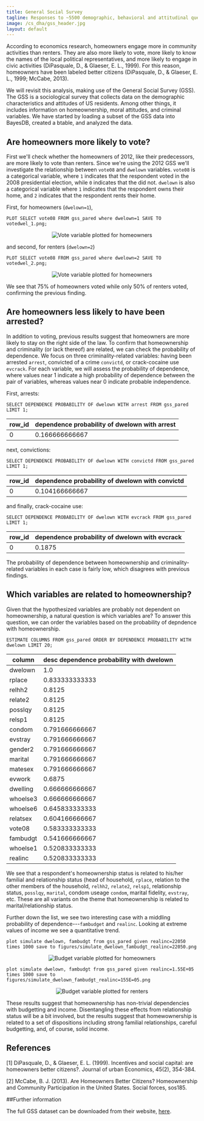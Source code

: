 ```yaml
---
title: General Social Survey
tagline: Responses to ~5500 demographic, behavioral and attitudinal questions by US residents.
image: /cs_dha/gss_header.jpg
layout: default
---
```


According to economics research, homeowners engage more in community activities than renters. They are also more likely to vote, more likely to know the names of the local political representatives, and more likely to engage in civic activities  (DiPasquale, D., &amp; Glaeser, E. L., 1999). For this reason, homeowners have been labeled better citizens (DiPasquale, D., &amp; Glaeser, E. L., 1999; McCabe, 2013). 

We will revisit this analysis, making use of the General Social Survey (GSS). The GSS is a sociological survey that collects data on the demographic characteristics and attitudes of US residents. Among other things, it includes information on homeownership, moral attitudes, and criminal variables. We have started by loading a subset of the GSS data into BayesDB, created a btable, and analyzed the data. 

<!-- The General Social Survey (GSS) is a collection of demographic data as well as data on the social, moral, and political attitudes of Americans. 

We've already created a btable, `gss_pared`, from a subset of the full GSS dataset and analyzed the data.
-->

## Are homeowners more likely to vote?

First we'll check whether the homeowners of 2012, like their predecessors, are more likely to vote than renters. Since we're using the 2012 GSS we'll investigate the relationship between `vote08` and `dwelown` variables. `vote08` is a categorical variable, where `1` indicates that the respondent voted in the 2008 presidential election, while `0` indicates that the did not. `dwelown` is also a categorical variable where `1` indicates that the respondent owns their home, and `2` indicates that the respondent rents their home.

First, for homeowners (`dwelown=1`),

    PLOT SELECT vote08 FROM gss_pared where dwelown=1 SAVE TO votedwel_1.png;

<!-- |            |      vote08     |
|    type    |   multinomial   |
|   count    |       800       |
|   unique   |        3        |
|   mode1    |        1        |
|   mode2    |        2        |
|   mode3    |        3        |
| prob_mode1 |  0.752475247525 |h
| prob_mode2 |  0.180693069307 |
| prob_mode3 | 0.0569306930693 | -->

<center>
<img src="{{ site.baseurl }}/assets/images/cs_gss/votedwel_1.png" class="img-med" alt="Vote variable plotted for homeowners">
</center>
<!-- ![Vote variable plotted for homeowners]({{ site.baseurl }}/assets/images/cs_gss/votedwel_1.png) -->

and second, for renters (`dwelown=2`)

    PLOT SELECT vote08 FROM gss_pared where dwelown=2 SAVE TO votedwel_2.png;

<!-- |            |     vote08     |
|    type    |  multinomial   |
|   count    |      466       |
|   unique   |       3        |
|   mode1    |       1        |
|   mode2    |       2        |
|   mode3    |       3        |
| prob_mode1 | 0.501057082452 |
| prob_mode2 | 0.353065539112 |
| prob_mode3 | 0.131078224101 | -->

<center>
<img src="{{ site.baseurl }}/assets/images/cs_gss/votedwel_2.png" class="img-med" alt="Vote variable plotted for homeowners">
</center>

<!-- ![Vote variable plotted for renters]({{ site.baseurl }}/assets/images/cs_gss/votedwel_2.png) -->

We see that 75% of homeowners voted while only 50% of renters voted, confirming the previous finding.

<!-- Also noted in \[1\]was homeowners' greater propensity to own firearms

    PLOT SELECT owngun FROM gss_pared where dwelown=1;

|            |      owngun     |

|    type    |   multinomial   |
|   count    |       396       |
|   unique   |        3        |
|   mode1    |        2        |
|   mode2    |        1        |
|   mode3    |        3        |
| prob_mode1 |  0.258663366337 |
| prob_mode2 |  0.220297029703 |
| prob_mode3 | 0.0111386138614 |

    PLOT SELECT owngun FROM gss_pared where dwelown=2;

|            |      owngun      |

|    type    |   multinomial    |
|   count    |       230        |
|   unique   |        3         |
|   mode1    |        2         |
|   mode2    |        1         |
|   mode3    |        3         |
| prob_mode1 |  0.38689217759   |
| prob_mode2 |  0.093023255814  |
| prob_mode3 | 0.00634249471459 |

Here, note that mode2 is 1 which is 'owns a firearm'. 22% of homewoners own a firearm while do 9% of renters. Overall, gun ownership has dropped since the 1999 study during which 52% of homeowners and 26% of renters owned guns. -->

## Are homeowners less likely to have been arrested?

In addition to voting, previous results suggest that homeowners are more likely to stay on the right side of the law.
To confirm that homeownership and criminality (or lack thereof) are related, we can check the probability of dependence. We focus on three criminality-related variables: having been arrested `arrest`, convicted of a crime `convictd`, or crack-cocaine use `evcrack`. For each variable, we will assess the probability of dependence, where values near 1 indicate a high probability of dependence between the pair of variables, whereas values near 0 indicate probable independence.

First, arrests:

    SELECT DEPENDENCE PROBABILITY OF dwelown WITH arrest FROM gss_pared LIMIT 1;

| row_id | dependence probability of dwelown with arrest |
|--------|-----------------------------------------------|
|   0    |                 0.166666666667                |

next, convictions:

    SELECT DEPENDENCE PROBABILITY OF dwelown WITH convictd FROM gss_pared LIMIT 1;

| row_id | dependence probability of dwelown with convictd |
|--------|-------------------------------------------------|
|   0    |                  0.104166666667                 |

and finally, crack-cocaine use:

    SELECT DEPENDENCE PROBABILITY OF dwelown WITH evcrack FROM gss_pared LIMIT 1;

| row_id | dependence probability of dwelown with evcrack |
|--------|------------------------------------------------|
|   0    |                     0.1875                     |

The probability of dependence between homeownership and criminality-related variables in each case is fairly low, which disagrees with previous findings. 

## Which variables are related to homeownership?

Given that the hypothesized variables are probably not dependent on homeownership, a natural question is which variables are? To answer this question, we can order the variables based on the probability of depndence with homeownership.

    ESTIMATE COLUMNS FROM gss_pared ORDER BY DEPENDENCE PROBABILITY WITH dwelown LIMIT 20;

|  column  | desc dependence probability with dwelown |
|----------|------------------------------------------|
| dwelown  |                 1.0                 |
|  rplace  |            0.833333333333           |
|  relhh2  |                0.8125               |
| relate2  |                0.8125               |
| posslqy  |                0.8125               |
|  relsp1  |                0.8125               |
|  condom  |            0.791666666667           |
| evstray  |            0.791666666667           |
| gender2  |            0.791666666667           |
| marital  |            0.791666666667           |
| matesex  |            0.791666666667           |
|  evwork  |                0.6875               |
| dwelling |            0.666666666667           |
| whoelse3 |            0.666666666667           |
| whoelse6 |            0.645833333333           |
| relatsex |            0.604166666667           |
|  vote08  |            0.583333333333           |
| fambudgt |            0.541666666667           |
| whoelse1 |            0.520833333333           |
| realinc  |            0.520833333333           |


We see that a respondent's homeownership status is related to his/her familial and relationship status (head of household, `rplace`, relation to the other members of the household, `relhh2`, `relate2`, `relsp1`, relationship status, `posslqy`, `marital`, condom useage `condom`, marital fidelity, `evstray`, etc. These are all variants on the theme that homeownership is related to marital/relationship status. 

Further down the list, we see two interesting case with a middling probability of dependence---`fambudget` and `realinc`. Looking at extreme values of income we see a quantitative trend.

    plot simulate dwelown, fambudgt from gss_pared given realinc=22050 times 1000 save to figures/simulate_dwelown_fambudgt_realinc=22050.png

<center>
<img src="{{ site.baseurl }}/assets/images/cs_gss/budget_dwel_1.png" class="img-med" alt="Budget variable plotted for homeowners">
</center>
<!-- ![Vote variable plotted for renters]({{ site.baseurl }}/assets/images/cs_gss/budget_dwel_1.png) -->

    plot simulate dwelown, fambudgt from gss_pared given realinc=1.55E+05 times 1000 save to figures/simulate_dwelown_fambudgt_realinc=155E=05.png

<center>
<img src="{{ site.baseurl }}/assets/images/cs_gss/budget_dwel_2.png" class="img-med" alt="Budget variable plotted for renters">
</center>
<!-- ![Vote variable plotted for renters]({{ site.baseurl }}/assets/images/cs_gss/budget_dwel_2.png) -->

These results suggest that homeownership has non-trivial dependencies with budgetting and income. Disentangling these effects from relationship status will be a bit involved, but the results suggest that homewownership is related to a set of dispositions including strong familial relationships, careful budgetting, and, of course, solid income.


<!--
From the GSS code book the `evstay` survey question asks:

>Have you ever had sex with someone other than your husband or wife while you were married?

Let's take a closer look at `evstray`. We are concerned with yes (1), no (2), and never married (3) responses.

    PLOT SELECT evstray FROM gss_pared where dwelown=1 SAVE TO straydwel_1.png;

![marital fidelity variable plotted for homeowners]({{ site.baseurl }}/assets/images/cs_gss/straydwel_1.png)
-->


<!-- |            |    evstray     |

|    type    |  multinomial   |
|   count    |      692       |
|   unique   |       3        |
|   mode1    |       2        |
|   mode2    |       3        |
|   mode3    |       1        |
| prob_mode1 | 0.581683168317 |
| prob_mode2 | 0.17202970297  |
| prob_mode3 | 0.102722772277 | -->

<!--
    PLOT SELECT evstray FROM gss_pared where dwelown=2 SAVE TO straydwel_2.png;

![marital fidelity variable plotted for renters]({{ site.baseurl }}/assets/images/cs_gss/straydwel_2.png)
-->

<!-- |            |     evstray     |

|    type    |   multinomial   |
|   count    |       409       |
|   unique   |        3        |
|   mode1    |        3        |
|   mode2    |        2        |
|   mode3    |        1        |
| prob_mode1 |  0.399577167019 |
| prob_mode2 |  0.365750528541 |
| prob_mode3 | 0.0993657505285 |
 -->
 
<!--
The big difference between homeowners and renters is not in whther they have cheated, but in their marital status. `evstray=3` is much common for renters than homeowners, confirming the previous dependence between homeownership and marital status. 
-->

<!--
We can ask BayesDB to generate a set of plots showing the relationship between marital status (`marital`), fidelity, and homeownership.

    PLOT SELECT evstray, dwelown, marital FROM gss_pared SAVE TO stray_dewel_mar.png;

![The relationship between marital status, fidelity, and homeownership]({{ site.baseurl }}/assets/images/cs_gss/stray_dwel_mar.png)

The plot confirms this suspicion. The are very different trends in the marital statuses of homeowners and renters. A large portion of renters have never been married which in turn affects the value of `evstray` .

For now it seems that homeowners' good reputation remains intact.
-->

## References

<p class='reference'>
[1] DiPasquale, D., &amp; Glaeser, E. L. (1999). Incentives and social capital: are homeowners better citizens?. Journal of urban Economics, 45(2), 354-384.
</p>
<p class='reference'>
[2] McCabe, B. J. (2013). Are Homeowners Better Citizens? Homeownership and Community Participation in the United States. Social forces, sos185.
</p>
<!-- <p class='reference'><a id='ref3'></a>
[3] Aaronson, D. (2000). A Note on the Benefits of Homeownership. Journal of Urban Economics, 47(3), 356-369.
</p> -->

##Further information

<!-- **FIXME: Where to get the .csv and models? (they are too big to put in a Github Repo)** -->

The full GSS dataset can be downloaded from their website, [here](http://www3.norc.org/GSS+Website/Download/).
